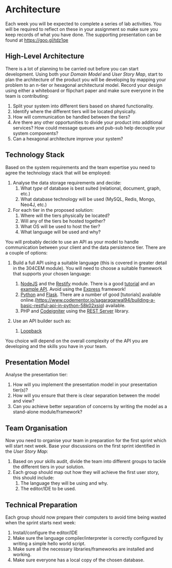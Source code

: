 
# Architecture

Each week you will be expected to complete a series of lab activities. You will be required to reflect on these in your assignment so make sure you keep records of what you have done. The supporting presentation can be found at https://goo.gl/tdz1qe

## High-Level Architecture

There is a lot of planning to be carried out before you can start development. Using both your _Domain Model_ and _User Story Map_, start to plan the architecture of the product you will be developing by mapping your problem to an n-tier or hexagonal architectural model. Record your design using either a whiteboard or flipchart paper and make sure everyone in the team is contributing:

1. Split your system into different tiers based on shared functionality.
2. Identify where the different tiers will be located physically.
3. How will communication be handled between the tiers?
4. Are there any other opportunities to divide your product into additional services? How could message queues and pub-sub help decouple your system components?
5. Can a hexagonal architecture improve your system?

## Technology Stack

Based on the system requirements and the team expertise you need to agree the technology stack that will be employed:

1. Analyse the data storage requirements and decide:
    1. What _type_ of database is best suited (relational, document, graph, etc.)
    2. What database technology will be used (MySQL, Redis, Mongo, Neo4J, etc.)
2. For each tier in the proposed solution:
    1. Where will the tiers physically be located?
    2. Will any of the tiers be hosted together?
    3. What OS will be used to host the tier?
    4. What language will be used and why?

You will probably decide to use an API as your model to handle communication between your client and the data persistence tier. There are a couple of options:

1. Build a full API using a suitable language (this is covered in greater detail in the 304CEM module). You will need to choose a suitable framework that supports your chosen language:
    1. [NodeJS](https://nodejs.org/en/) and the [Restify](https://www.npmjs.com/package/restify) module. There is a good [tutorial](https://github.coventry.ac.uk/304CEM-1718SEPJAN/TEACHING-MATERIALS) and an [example API](https://github.coventry.ac.uk/304CEM-1718SEPJAN/bookshop). Avoid using the [Express](https://www.npmjs.com/package/express) framework!
    2. [Python](https://www.python.org/) and [Flask](http://flask.pocoo.org/). There are a number of good [tutorials] available online.(https://www.codementor.io/sagaragarwal94/building-a-basic-restful-api-in-python-58k02xsiq) available.
    2. PHP and [Codeigniter](https://codeigniter.com/) using the [REST Server](https://github.com/chriskacerguis/codeigniter-restserver) library.

2. Use an API builder such as:
    1. [Loopback](https://loopback.io)

You choice will depend on the overall complexity of the API you are developing and the skills you have in your team.

## Presentation Model

Analyse the presentation tier:

1. How will you implement the presentation model in your presentation tier(s)?
2. How will you ensure that there is clear separation between the model and view?
3. Can you achieve better separation of concerns by writing the model as a stand-alone module/framework?

## Team Organisation

Now you need to organise your team in preparation for the first sprint which will start next week. Base your discussions on the first sprint identified in the _User Story Map_:

1. Based on your skills audit, divide the team into different groups to tackle the different tiers in your solution.
2. Each group should map out how they will achieve the first user story, this should include:
    1. The language they will be using and why.
    2. The editor/IDE to be used.
  
## Technical Preparation

Each group should now prepare their computers to avoid time being wasted when the sprint starts next week:

1. Install/configure the editor/IDE
2. Make sure the language compiler/interpreter is correctly configured by writing a simple hello world script.
3. Make sure all the necessary libraries/frameworks are installed and working.
4. Make sure everyone has a local copy of the chosen database.
